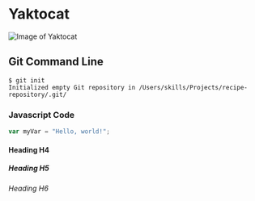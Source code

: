 # Yaktocat
![Image of Yaktocat](https://octodex.github.com/images/yaktocat.png)

## Git Command Line 
```
$ git init
Initialized empty Git repository in /Users/skills/Projects/recipe-repository/.git/
```
### Javascript Code
``` javascript
var myVar = "Hello, world!";
```
#### Heading H4
##### Heading H5
###### Heading H6
